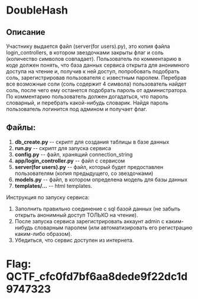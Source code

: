 
DoubleHash
======

Описание
---------
Участнику выдается файл (server(for users).py), это копия файла login_controllers, в котором звездочками закрыты флаг и соль (количество символов совпадает). Пользователь по комментарию в коде должен понять, что база данных сервиса открыта для анонимного доступа на чтение и, получив к ней доступ, попробовать подобрать соль, зарегистрировав пользователя с известным паролем. Перебрав все возможные соли (соль содержит 4 символа) пользователь найдет соль, после чего ему останется подобрать пароль от администратора. По комментарию пользователь должен догадаться, что пароль словарный, и перебрать какой-нибудь словарик. Найдя пароль пользователь логинится под админом и получает флаг.

Файлы:
-----
1. **db_create.py** -- скрипт для создания таблицы в базе данных
2. **run.py** -- скрипт для запуска сервиса
3. **config.py** -- файл, хранящий connection_string
4. **app/login_controller.py** -- файл с сервисом
5. **server(for users).py** -- файл, который будет предоставлен пользователям (копия предыдущего, со звездочками)
6. **models.py** -- файл, в котором определена модель для базы данных
7. **templates/...** -- html templates.

Инструкция по запуску сервиса:
1. Заполнить правильно соединение с sql базой данных (не забыть открыть анонимный доступ ТОЛЬКО на чтение).
2. После запуска сервиса зарегистрировать аккаунт admin с каким-нибудь словарным паролем (или автоматизировать его регистрацию каким-либо образом).
3. Убедиться, что сервис доступен из интернета.


Flag: QCTF_cfc0fd7bf6aa8dede9f22dc1d9747323
=======
